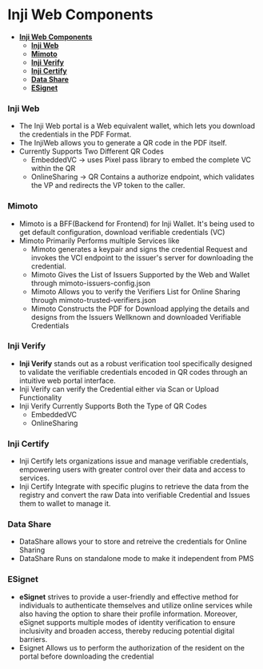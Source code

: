 # **Inji Web Components**

<!-- TOC -->
* [**Inji Web Components**](#inji-web-components)
    * [**Inji Web**](#inji-web)
    * [**Mimoto**](#mimoto)
    * [**Inji Verify**](#inji-verify)
    * [**Inji Certify**](#inji-certify)
    * [**Data Share**](#data-share)
    * [**ESignet**](#esignet)
<!-- TOC -->

### **Inji Web**

- The Inji Web portal is a Web equivalent wallet, which lets you download the credentials in the PDF Format.
- The InjiWeb allows you to generate a QR code in the PDF itself.
- Currently Supports Two Different QR Codes
    - EmbeddedVC -> uses Pixel pass library to embed the complete VC within the QR
    - OnlineSharing -> QR Contains a authorize endpoint, which validates the VP and redirects the VP token to the caller.

### **Mimoto**

- Mimoto is a BFF(Backend for Frontend) for Inji Wallet. It's being used to get default configuration, download verifiable credentials (VC)
-   Mimoto Primarily Performs multiple Services like
    - Mimoto generates a keypair and signs the credential Request and invokes the VCI endpoint to the issuer's server for downloading the credential.
    - Mimoto Gives the List of Issuers Supported by the Web and Wallet through mimoto-issuers-config.json
    - Mimoto Allows you to verify the Verifiers List for Online Sharing through mimoto-trusted-verifiers.json
    - Mimoto Constructs the PDF for Download applying the details and designs from the Issuers Wellknown and downloaded Verifiable Credentials


### **Inji Verify**

- **Inji Verify** stands out as a robust verification tool specifically designed to validate the verifiable credentials encoded in QR codes through an intuitive web portal interface.
- Inji Verify can verify the Credential either via Scan or Upload Functionality
- Inji Verify Currently Supports Both the Type of QR Codes
    - EmbeddedVC
    - OnlineSharing


### **Inji Certify**

- Inji Certify lets organizations issue and manage verifiable credentials, empowering users with greater control over their data and access to services.
- Inji Certify Integrate with specific plugins to retrieve the data from the registry and convert the raw Data into verifiable Credential and Issues them to wallet to manage it.



### **Data Share**

- DataShare allows your to store and retreive the credentials for Online Sharing
- DataShare Runs on standalone mode to make it independent from PMS

### **ESignet**

- **eSignet** strives to provide a user-friendly and effective method for individuals to authenticate themselves and utilize online services while also having the option to share their profile information. Moreover, eSignet supports multiple modes of identity verification to ensure inclusivity and broaden access, thereby reducing potential digital barriers.
- Esignet Allows us to perform the authorization of the resident on the portal before downloading the credential
